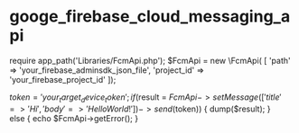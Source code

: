 # googe_firebase_cloud_messaging_api

require app_path('Libraries/FcmApi.php');
$FcmApi = new \FcmApi(
[
    'path' => 'your_firebase_adminsdk_json_file', 
    'project_id' => 'your_firebase_project_id'
]);

$token = 'your_target_device_token';
if($result = $FcmApi->setMessage(
[
    'title' => 'Hi', 
    'body' => 'Hello World!'
])->send($token)) {
    dump($result);
}   
else {
    echo $FcmApi->getError();
}
